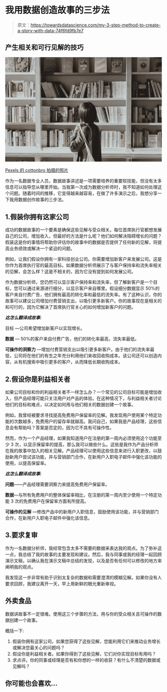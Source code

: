 # 我用数据创造故事的三步法

> 原文：<https://towardsdatascience.com/my-3-step-method-to-create-a-story-with-data-74f6fd9fb7e7>

## 产生相关和可行见解的技巧

![](img/0080998335e6b16326c4e192e18a5d95.png)

[Pexels 的 cottonbro 拍摄的照片](https://www.pexels.com/photo/woman-in-beige-coat-standing-near-white-wooden-book-shelf-4855385/)

作为一名数据专业人员，数据故事讲述是一项需要培养的重要软技能，但没有太多信息可以指导您从哪里开始。当我第一次成为数据分析师时，我不知道如何处理这个问题。随着时间的推移，它变得越来越容易，在做了许多演示之后，我想分享一下我用数据创作故事的三步法。

## 1.假装你拥有这家公司

成功的数据故事的一个要素是确保这些见解与受众相关。每位首席执行官都想发展自己的公司，增加收入，但最好的方法是什么呢？他们如何解决阻碍增长的问题？假装这是你的事情将帮助你评估你的故事中的数据是否提供了任何新的见解，将提高业务绩效或解决一个紧迫的问题。

例如，让我们假设你拥有一家科技创业公司。你需要增加新客户来发展公司。这是你作为首席执行官的最高目标。如果数据分析师展示了与客户保持率和流失率相关的见解，会怎么样？这是不相关的，因为它没有提到如何发展公司。

作为数据分析师，您仍然可以显示客户保持率和流失率，但了解新客户是一个目标，您可以通过来源进行细分，以显示客户来自哪里。假设细分数据显示 50%的客户来自付费广告，他们拥有最高的转化率和最低的流失率。有了这种认识，你的故事可以建议公司增加付费营销支出，以吸引更多新客户。你的故事现在是相关的和可行的，因为它解决了首席执行官关心的如何增加新客户的问题。

***这怎么翻译成故事:***

目标 —公司希望增加新客户以实现增长。

**数据** — 50%的客户来自付费广告，他们的转化率最高，流失率最低。

**可操作的洞察力** —增加付费营销支出以吸引更多新客户。由于他们的流失率最低，公司将在他们的有生之年充分利用他们来收回收购成本。该公司还可以创造内容，从有机搜索中吸引更多的客户，从而降低长期收购成本。

## 2.假设你是利益相关者

如果公司目标和你的利益相关者不一样怎么办？一个常见的公司目标可能是增加收入，但产品经理可能只关注用户对产品的体验。在这种情况下，与利益相关者讨论他们的目标和难点，以决定如何用与他们相关的数据创建一个故事。

例如，我曾经被要求寻找提高免费用户保留率的见解。我发现用户使用某个特定功能的次数越多，免费用户的留存率就越高。我问自己，如果我是产品经理，这些信息会有帮助吗？答案是否定的，因为它不具有可操作性。

然而，作为一个产品经理，如果我知道用户在注册的第一周内必须使用这个功能至少 3 次，以显示保留率的提高，那么我可以做些什么。这些是我作为产品分析师在我的故事中加入的相关见解。产品经理可以使用这些信息来进行入职更改，以鼓励新用户尝试该功能，并与营销部门合作，在新用户入职电子邮件中强化该功能的使用，以提高保留率。

***这怎么翻译成故事:***

**问题**——产品经理需要洞察力来提高免费用户保留率。

**数据**—与所有免费用户的整体保留率相比，在注册的第一周内至少使用一个特定功能 3 次的免费用户在保留率方面有所提高。

**可操作的见解** —修改产品中的新用户入职信息，鼓励使用该功能，并与营销部门合作，在新用户入职电子邮件中强化该信息。

## 3.要求复审

作为一名数据分析师，我经常包含太多不需要的数据来表达我的观点。为了弥补这一点，我总结了我的故事的主要发现和建议。然后，我与同事或我的经理一起回顾演示文稿，以确认我在演示文稿中总结的发现，以及是否有任何可以修改的地方来阐明我的观点。

我发现这一步非常有助于识别太复杂的数据和需要澄清的模糊见解。如果你没有人要求回顾，我建议离开一天，早上用新鲜的眼光重新审视。

## 外卖食品

数据讲故事不一定很难。使用这三个步骤的方法，用与你的受众相关且可操作的数据创建一个故事。

概括一下:

1.  假装你拥有这家公司。如果您获得了这些见解，您能利用它们来推动业务增长或解决您最关心的问题吗？
2.  假设你是利益相关者。如果你得到了这些见解，它们对你实现目标有用吗？
3.  求点评。你的同事或经理是否有和你想的一样的收获？有什么不清楚的数据或见解吗？

## 你可能也会喜欢…

[](/how-to-create-a-successful-data-presentation-7eae7a9a41f)  [](/how-to-deliver-a-successful-data-presentation-bfd23684197d)  [](/data-analyst-guide-to-stakeholder-management-728413c19449) 